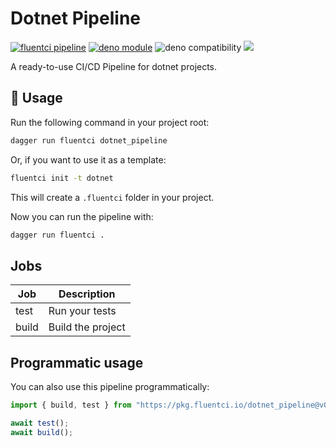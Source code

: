 # Dotnet Pipeline

[![fluentci pipeline](https://img.shields.io/badge/dynamic/json?label=pkg.fluentci.io&labelColor=%23000&color=%23460cf1&url=https%3A%2F%2Fapi.fluentci.io%2Fv1%2Fpipeline%2Fdotnet_pipeline&query=%24.version)](https://pkg.fluentci.io/dotnet_pipeline)
[![deno module](https://shield.deno.dev/x/dotnet_pipeline)](https://deno.land/x/dotnet_pipeline)
![deno compatibility](https://shield.deno.dev/deno/^1.34)
[![](https://img.shields.io/codecov/c/gh/fluent-ci-templates/dotnet-pipeline)](https://codecov.io/gh/fluent-ci-templates/dotnet-pipeline)

A ready-to-use CI/CD Pipeline for dotnet projects.


## 🚀 Usage

Run the following command in your project root:

```bash
dagger run fluentci dotnet_pipeline
```

Or, if you want to use it as a template:

```bash
fluentci init -t dotnet
```

This will create a `.fluentci` folder in your project.

Now you can run the pipeline with:

```bash
dagger run fluentci .
```

## Jobs

| Job   | Description       |
| ----- | ----------------- |
| test  | Run your tests    |
| build | Build the project |

## Programmatic usage

You can also use this pipeline programmatically:

```ts
import { build, test } from "https://pkg.fluentci.io/dotnet_pipeline@v0.3.0/mod.ts";

await test();
await build();
```
